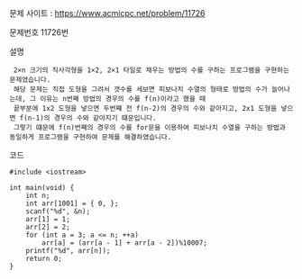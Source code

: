 문제 사이트 : https://www.acmicpc.net/problem/11726

문제번호 11726번

설명

	 2×n 크기의 직사각형을 1×2, 2×1 타일로 채우는 방법의 수를 구하는 프로그램을 구현하는 문제였습니다.
	 해당 문제는 직접 도형을 그려서 갯수를 세보면 피보나치 수열의 형태로 방법의 수가 늘어나는데, 그 이유는 n번째 방법의 경우의 수를 f(n)이라고 했을 때
	 끝부분에 1x2 도형을 넣으면 두번쨰 전 f(n-2)의 경우의 수와 같아지고, 2x1 도형을 넣으면 f(n-1)의 경우의 수와 같아지기 떄문입니다.
	 그렇기 떄문에 f(n)번째의 경우의 수를 for문을 이용하여 피보나치 수열을 구하는 방법과 동일하게 프로그램을 구현하여 문제를 해결하였습니다.
 

코드

	#include <iostream>

	int main(void) {
		int n;
		int arr[1001] = { 0, };
		scanf("%d", &n);
		arr[1] = 1;
		arr[2] = 2;
		for (int a = 3; a <= n; ++a)
			arr[a] = (arr[a - 1] + arr[a - 2])%10007;
		printf("%d", arr[n]);
		return 0;
	}


